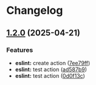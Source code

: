 # Changelog

## [1.2.0](https://github.com/MapColonies/actions/compare/eslint-v1.1.0...eslint-v1.2.0) (2025-04-21)


### Features

* **eslint:** create action ([7ee79ff](https://github.com/MapColonies/actions/commit/7ee79ffb276f9e0d1dcd2026bb7386481f967102))
* **eslint:** test action ([ad587b9](https://github.com/MapColonies/actions/commit/ad587b97f3b0fbb5b94d5f840000e2d4e70f5f88))
* **eslint:** test action ([0d0f13c](https://github.com/MapColonies/actions/commit/0d0f13cde622e967f14873f5df5e977a1d816d56))
